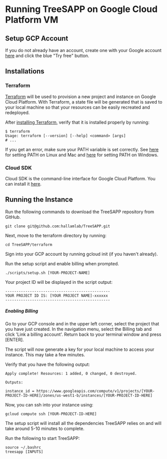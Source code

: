 # Running TreeSAPP on Google Cloud Platform VM

## Setup GCP Account
If you do not already have an account, create one with your Google account [here](https://cloud.google.com/compute/) and click the blue "Try free" button.

## Installations

### Terraform
[Terraform](https://www.terraform.io/intro/index.html) will be used to provision a new project and instance on Google Cloud Platform. With Terraform, a state file will be generated that is saved to your local machine so that your resources can be easily recreated and redeployed. 

After [installing Terraform](https://www.terraform.io/intro/getting-started/install.html), verify that it is installed properly by running:

```
$ terraform
Usage: terraform [--version] [--help] <command> [args]
# ...
```

If you get an error, make sure your PATH variable is set correctly. See [here](https://stackoverflow.com/questions/14637979/how-to-permanently-set-path-on-linux-unix) for setting PATH on Linux and Mac and [here](https://stackoverflow.com/questions/1618280/where-can-i-set-path-to-make-exe-on-windows) for setting PATH on Windows.

### Cloud SDK
Cloud SDK is the command-line interface for Google Cloud Platform. You can install it [here](https://cloud.google.com/sdk/). 

## Running the Instance

Run the following commands to download the TreeSAPP repository from GitHub. 

```
git clone git@github.com:hallamlab/TreeSAPP.git
```
Next, move to the terraform directory by running:

```
cd TreeSAPP/terraform
```
Sign into your GCP account by running gcloud init (if you haven't already). 

Run the setup script and enable billing when prompted. 

```
./scripts/setup.sh [YOUR-PROJECT-NAME]
```


Your project ID will be displayed in the script output:

```
-----------------------------------------------
YOUR PROJECT ID IS: [YOUR PROJECT NAME]-xxxxxx
-----------------------------------------------
```

##### Enabling Billing
Go to your GCP console and in the upper left corner, select the project that you have just created. In the navigation menu, select the Billing tab and click 'Link a billing account'.  Return back to your terminal window and press [ENTER].

The script will now generate a key for your local machine to access your instance. This may take a few minutes.

Verify that you have the following output:

```
Apply complete! Resources: 1 added, 0 changed, 0 destroyed.

Outputs:

instance_id = https://www.googleapis.com/compute/v1/projects/[YOUR-PROJECT-ID-HERE]/zones/us-west1-b/instances/[YOUR-PROJECT-ID-HERE]
```

Now, you can ssh into your instance using:
```
gcloud compute ssh [YOUR-PROJECT-ID-HERE]
```
The setup script will install all the dependencies TreeSAPP relies on and will take around 5-10 minutes to complete. 

Run the following to start TreeSAPP:
```
source ~/.bashrc
treesapp [INPUTS]
```


